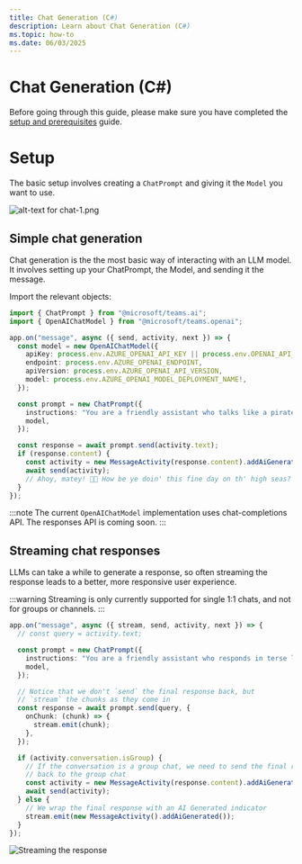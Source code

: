 ```yaml
---
title: Chat Generation (C#)
description: Learn about Chat Generation (C#)
ms.topic: how-to
ms.date: 06/03/2025
---
```


# Chat Generation (C#)

Before going through this guide, please make sure you have completed the [setup and prerequisites](./setup-and-prereqs.md) guide.

# Setup

The basic setup involves creating a `ChatPrompt` and giving it the `Model` you want to use.

![alt-text for chat-1.png](~/assets/diagrams/chat-1.png)

## Simple chat generation

Chat generation is the the most basic way of interacting with an LLM model. It involves setting up your ChatPrompt, the Model, and sending it the message.

Import the relevant objects:

```ts
import { ChatPrompt } from "@microsoft/teams.ai";
import { OpenAIChatModel } from "@microsoft/teams.openai";
```

```ts
app.on("message", async ({ send, activity, next }) => {
  const model = new OpenAIChatModel({
    apiKey: process.env.AZURE_OPENAI_API_KEY || process.env.OPENAI_API_KEY,
    endpoint: process.env.AZURE_OPENAI_ENDPOINT,
    apiVersion: process.env.AZURE_OPENAI_API_VERSION,
    model: process.env.AZURE_OPENAI_MODEL_DEPLOYMENT_NAME!,
  });

  const prompt = new ChatPrompt({
    instructions: "You are a friendly assistant who talks like a pirate",
    model,
  });

  const response = await prompt.send(activity.text);
  if (response.content) {
    const activity = new MessageActivity(response.content).addAiGenerated();
    await send(activity);
    // Ahoy, matey! 🏴‍☠️ How be ye doin' this fine day on th' high seas? What can this ol’ salty sea dog help ye with? 🚢☠️
  }
});
```

:::note
The current `OpenAIChatModel` implementation uses chat-completions API. The responses API is coming soon.
:::

## Streaming chat responses

LLMs can take a while to generate a response, so often streaming the response leads to a better, more responsive user experience.

:::warning
Streaming is only currently supported for single 1:1 chats, and not for groups or channels.
:::

```ts
app.on("message", async ({ stream, send, activity, next }) => {
  // const query = activity.text;

  const prompt = new ChatPrompt({
    instructions: "You are a friendly assistant who responds in terse language",
    model,
  });

  // Notice that we don't `send` the final response back, but
  // `stream` the chunks as they come in
  const response = await prompt.send(query, {
    onChunk: (chunk) => {
      stream.emit(chunk);
    },
  });

  if (activity.conversation.isGroup) {
    // If the conversation is a group chat, we need to send the final response
    // back to the group chat
    const activity = new MessageActivity(response.content).addAiGenerated();
    await send(activity);
  } else {
    // We wrap the final response with an AI Generated indicator
    stream.emit(new MessageActivity().addAiGenerated());
  }
});
```

![Streaming the response](/screenshots/streaming-chat.gif)
